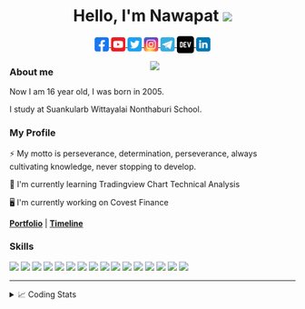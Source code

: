 <h1 align="center">Hello, I'm Nawapat <img src="https://media.giphy.com/media/hvRJCLFzcasrR4ia7z/giphy.gif" width="30" margin-top="5"/></h1>
<p align="center">
<a href="https://www.facebook.com/NawapatBuakoet" target="blank">
  <img align="center" alt="Nawapat Buakoet | Facebook" width="25" height="25" src="https://github.com/edent/SuperTinyIcons/blob/master/images/svg/facebook.svg" />
</a>
<a href="https://www.youtube.com/c/BeamKunGzMARK" target="blank">
  <img align="center" alt="BeamKunGzMARK | Youtube" width="25" height="25" src="https://github.com/edent/SuperTinyIcons/blob/master/images/svg/youtube.svg" />
</a>
<a href="https://twitter.com/nawapatb2b" target="blank">
  <img align="center" alt="Nawapat Buakoet | Twitter"  width="25" height="25" src="https://github.com/edent/SuperTinyIcons/blob/master/images/svg/twitter.svg" />
</a>
<a href="https://www.instagram.com/nawapatb.2b" target="blank">
    <img align="center" alt="Nawapat Buakoet | Instagram"  width="25" height="25" src="https://github.com/edent/SuperTinyIcons/blob/master/images/svg/instagram.svg" />
</a>
<a href="https://telegram.me/BeamKunGzMARK" target="blank">
  <img align="center" alt="Nawapat Buakoet | Telegram"  width="25" height="25" src="https://github.com/edent/SuperTinyIcons/blob/master/images/svg/telegram.svg" />
</a>
<a href="https://dev.to/beamkungzmark" target="blank">
   <img align="center" alt="Nawapat Buakoet | Linkedin"  width="30" height="30" src="https://github.com/edent/SuperTinyIcons/blob/master/images/svg/dev_to.svg" />
</a>
<a href="https://www.linkedin.com/in/beamkungzmark" target="blank">
   <img align="center" alt="Nawapat Buakoet | Linkedin"  width="25" height="25" src="https://github.com/edent/SuperTinyIcons/blob/master/images/svg/linkedin.svg" />
</a>
</p>

<a href="https://api.daily.dev/get?r=BeamKunGzMARK" target="_blank">
    <img
      width="256"
      align="right"
      src="https://api.daily.dev/devcards/858b6e137c504e4c894247f52e9358e5.png?r=qhc"
    />
  </a>

### About me

Now I am 16 year old, I was born in 2005.

I study at Suankularb Wittayalai Nonthaburi School.

### My Profile
⚡ My motto is perseverance, determination, perseverance, always cultivating knowledge, never stopping to develop.

📖 I'm currently learning Tradingview Chart Technical Analysis

🖥️ I'm currently working on Covest Finance

**[Portfolio](https://beamkungzmark.github.io/)** | **[Timeline](https://timelines.gitkraken.com/timeline/c2ead8867f6d406cb5cfe0a71815dc83?showMinimap=true)**

### Skills

<div>
<img src="https://img.shields.io/badge/html5%20-%23E34F26.svg?&style=for-the-badge&logo=html5&logoColor=white"/>
<img src="https://img.shields.io/badge/css3%20-%231572B6.svg?&style=for-the-badge&logo=css3&logoColor=white"/>
<img src="https://img.shields.io/badge/javascript%20-%23323330.svg?&style=for-the-badge&logo=javascript&logoColor=%23F7DF1E"/>
<img src="https://img.shields.io/badge/react%20-%2320232a.svg?&style=for-the-badge&logo=react&logoColor=%2361DAFB"/>
<img src="https://img.shields.io/badge/Solidity-%23363636.svg?style=for-the-badge&logo=solidity&logoColor=white"/>
<img src="https://img.shields.io/badge/Node.js-43853D?style=for-the-badge&logo=node.js&logoColor=white"/>
<img src="https://img.shields.io/badge/express.js%20-%23404d59.svg?&style=for-the-badge"/>
<img src="https://img.shields.io/badge/material%20ui%20-071A2F.svg?&style=for-the-badge&logo=material-ui&logoColor=2D8AE7"/>
<img src="https://img.shields.io/badge/bootstrap%20-%23563D7C.svg?&style=for-the-badge&logo=bootstrap&logoColor=white"/>
<img src="https://img.shields.io/badge/MongoDB-7C4702.svg?&style=for-the-badge&logo=mongodb&logoColor=green"/>
<img src="https://img.shields.io/badge/heroku%20-%23430098.svg?&style=for-the-badge&logo=heroku&logoColor=white"/>
<img src="https://img.shields.io/badge/firebase%20-%23039BE5.svg?&style=for-the-badge&logo=firebase&logoColor=yellow"/>
<img src="https://img.shields.io/badge/vscode%20-2C2C32.svg?&style=for-the-badge&logo=visual%20studio%20code&logoColor=24ABF2"/>
<img src="https://img.shields.io/badge/git%20-%23F05033.svg?&style=for-the-badge&logo=git&logoColor=white"/>
<img height="30" src="https://www.amcharts.com/wp-content/uploads/2017/10/amcharts_light_transparent.png" />
<img height="30" src="https://user-images.githubusercontent.com/39422342/129476683-c98e9f62-050c-47db-bcbc-f5871ee6357f.png" />

</div>


--- 
  
<details>
    <summary>📈 Coding Stats</summary>

<br>
   
<!--START_SECTION:waka-->
![Code Time](http://img.shields.io/badge/Code%20Time-114%20hrs%2035%20mins-blue)

**🐱 My GitHub Data** 

> 🏆 80 Contributions in the Year 2022
 > 
> 📦 261.4 kB Used in GitHub's Storage 
 > 
> 💼 Opted to Hire
 > 
> 📜 16 Public Repositories 
 > 
> 🔑 8 Private Repositories  
 > 
📊 **This Week I Spent My Time On** 

```text
⌚︎ Time Zone: Asia/Bangkok

💬 Programming Languages: 
JavaScript               6 hrs               ███████████████████████░░   91.6% 
JSON                     26 mins             █░░░░░░░░░░░░░░░░░░░░░░░░   6.81% 
Bash                     6 mins              ░░░░░░░░░░░░░░░░░░░░░░░░░   1.55% 
TypeScript               0 secs              ░░░░░░░░░░░░░░░░░░░░░░░░░   0.03% 
Git Config               0 secs              ░░░░░░░░░░░░░░░░░░░░░░░░░   0.01%

🔥 Editors: 
VS Code                  6 hrs 33 mins       █████████████████████████   100.0%

🐱‍💻 Projects: 
Api                      3 hrs 32 mins       █████████████░░░░░░░░░░░░   54.02% 
Unknown Project          1 hr 46 mins        ██████░░░░░░░░░░░░░░░░░░░   27.12% 
blocknative-wallet       42 mins             ██░░░░░░░░░░░░░░░░░░░░░░░   10.72% 
NodeforSetup             32 mins             ██░░░░░░░░░░░░░░░░░░░░░░░   8.14%

💻 Operating System: 
Windows                  6 hrs 33 mins       █████████████████████████   100.0%

```

**I Mostly Code in JavaScript** 

```text
JavaScript               10 repos            █████████████░░░░░░░░░░░░   52.63% 
HTML                     3 repos             ████░░░░░░░░░░░░░░░░░░░░░   15.79% 
TypeScript               2 repos             ██░░░░░░░░░░░░░░░░░░░░░░░   10.53% 
CSS                      2 repos             ██░░░░░░░░░░░░░░░░░░░░░░░   10.53% 
Go                       1 repo              █░░░░░░░░░░░░░░░░░░░░░░░░   5.26%

```



 Last Updated on 26/02/2022 15:38:19 UTC
<!--END_SECTION:waka-->


<!--
**BeamKunGzMARK/BeamKunGzMARK** is a ✨ _special_ ✨ repository because its `README.md` (this file) appears on your GitHub profile.

Help make readme by stackedit.io

Here are some ideas to get you started:

- 🔭 I’m currently working on ...
- 🌱 I’m currently learning ...
- 👯 I’m looking to collaborate on ...
- 🤔 I’m looking for help with ...
- 💬 Ask me about ...
- 📫 How to reach me: ...
- 😄 Pronouns: ...
- ⚡ Fun fact: ...
-->
